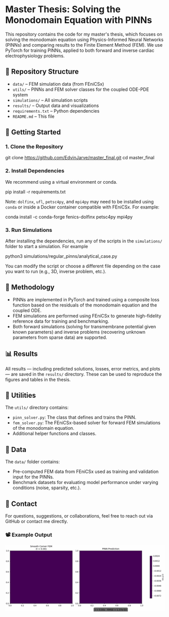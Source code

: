 # Master Thesis: Solving the Monodomain Equation with PINNs

This repository contains the code for my master's thesis, which focuses on solving the monodomain equation using Physics-Informed Neural Networks (PINNs) and comparing results to the Finite Element Method (FEM). We use PyTorch for training PINNs, applied to both forward and inverse cardiac electrophysiology problems.

## 📁 Repository Structure

- `data/` – FEM simulation data (from FEniCSx)  
- `utils/` – PINNs and FEM solver classes for the coupled ODE-PDE system  
- `simulations/` – All simulation scripts  
- `results/` – Output data and visualizations  
- `requirements.txt` – Python dependencies  
- `README.md` – This file  
## 🚀 Getting Started

### 1. Clone the Repository

git clone https://github.com/EdvinJarve/master_final.git
cd master_final

### 2. Install Dependencies

We recommend using a virtual environment or conda.

pip install -r requirements.txt

Note: `dolfinx`, `ufl`, `petsc4py`, and `mpi4py` may need to be installed using `conda` or inside a Docker container compatible with FEniCSx. For example:

conda install -c conda-forge fenics-dolfinx petsc4py mpi4py

### 3. Run Simulations

After installing the dependencies, run any of the scripts in the `simulations/` folder to start a simulation. For example

python3 simulations/regular_pinns/analytical_case.py

You can modify the script or choose a different file depending on the case you want to run (e.g., 3D, inverse problem, etc.).

## 🧠 Methodology

- PINNs are implemented in PyTorch and trained using a composite loss function based on the residuals of the monodomain equation and the coupled ODE.
- FEM simulations are performed using FEniCSx to generate high-fidelity reference data for training and benchmarking.
- Both forward simulations (solving for transmembrane potential given known parameters) and inverse problems (recovering unknown parameters from sparse data) are supported.

## 📊 Results

All results — including predicted solutions, losses, error metrics, and plots — are saved in the `results/` directory. These can be used to reproduce the figures and tables in the thesis.

## 🧰 Utilities

The `utils/` directory contains:
- `pinn_solver.py`: The class that defines and trains the PINN.
- `fem_solver.py`: The FEniCSx-based solver for forward FEM simulations of the monodomain equation.
- Additional helper functions and classes.

## 📂 Data

The `data/` folder contains:
- Pre-computed FEM data from FEniCSx used as training and validation input for the PINNs.
- Benchmark datasets for evaluating model performance under varying conditions (noise, sparsity, etc.).

## 💬 Contact

For questions, suggestions, or collaborations, feel free to reach out via GitHub or contact me directly.

### 📽️ Example Output

![Simulation GIF](corner.gif)


